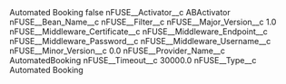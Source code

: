 <?xml version="1.0" encoding="UTF-8"?>
<CustomMetadata xmlns="http://soap.sforce.com/2006/04/metadata" xmlns:xsi="http://www.w3.org/2001/XMLSchema-instance" xmlns:xsd="http://www.w3.org/2001/XMLSchema">
    <label>Automated Booking</label>
    <protected>false</protected>
    <values>
        <field>nFUSE__Activator__c</field>
        <value xsi:type="xsd:string">ABActivator</value>
    </values>
    <values>
        <field>nFUSE__Bean_Name__c</field>
        <value xsi:nil="true"/>
    </values>
    <values>
        <field>nFUSE__Filter__c</field>
        <value xsi:nil="true"/>
    </values>
    <values>
        <field>nFUSE__Major_Version__c</field>
        <value xsi:type="xsd:double">1.0</value>
    </values>
    <values>
        <field>nFUSE__Middleware_Certificate__c</field>
        <value xsi:nil="true"/>
    </values>
    <values>
        <field>nFUSE__Middleware_Endpoint__c</field>
        <value xsi:nil="true"/>
    </values>
    <values>
        <field>nFUSE__Middleware_Password__c</field>
        <value xsi:nil="true"/>
    </values>
    <values>
        <field>nFUSE__Middleware_Username__c</field>
        <value xsi:nil="true"/>
    </values>
    <values>
        <field>nFUSE__Minor_Version__c</field>
        <value xsi:type="xsd:double">0.0</value>
    </values>
    <values>
        <field>nFUSE__Provider_Name__c</field>
        <value xsi:type="xsd:string">AutomatedBooking</value>
    </values>
    <values>
        <field>nFUSE__Timeout__c</field>
        <value xsi:type="xsd:double">30000.0</value>
    </values>
    <values>
        <field>nFUSE__Type__c</field>
        <value xsi:type="xsd:string">Automated Booking</value>
    </values>
</CustomMetadata>
